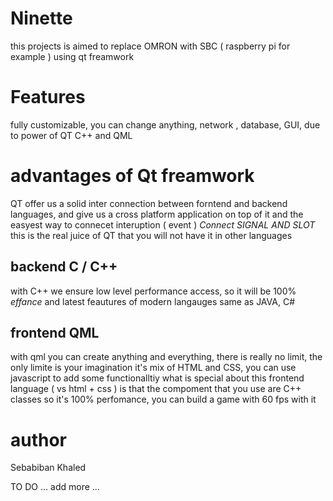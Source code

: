# Ninette
this projects is aimed to replace OMRON with SBC ( raspberry pi for example ) using qt freamwork

# Features
fully customizable, you can change anything, network , database, GUI,  due to power of QT C++ and QML

# advantages of Qt freamwork
QT offer us a solid inter connection between forntend and backend languages, and give us a cross platform application on top of it
and the easyest way to connecet interuption ( event ) 
*Connect SIGNAL AND SLOT* this is the real juice of QT that you will not have it in other languages 

## backend C / C++
with C++ we ensure low level performance access, so it will be 100% *effance*
and latest feautures of modern langauges same as JAVA, C#
## frontend QML
with qml you can create anything and everything, there is really no limit, the only limite is your imagination
it's mix of HTML and CSS, you can use javascript to add some functionalltiy
what is special about this frontend language ( vs html + css ) is that the compoment that you use are C++ classes
so it's 100% perfomance, you can build a game with 60 fps with it

# author
Sebabiban Khaled

TO DO ... add more ...
